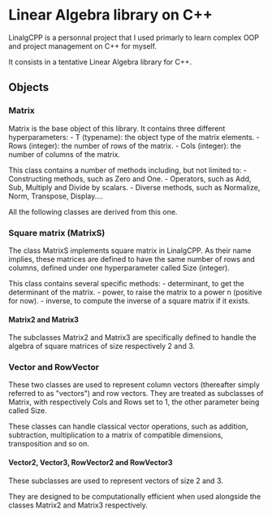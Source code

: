 # Linear Algebra library on C++

LinalgCPP is a personnal project that I used primarly to learn complex OOP and project management on C++ for myself.

It consists in a tentative Linear Algebra library for C++.

## Objects

### Matrix

Matrix is the base object of this library. It contains three different hyperparameters:
    - T (typename): the object type of the matrix elements.
    - Rows (integer): the number of rows of the matrix.
    - Cols (integer): the number of columns of the matrix.

This class contains a number of methods including, but not limited to:
    - Constructing methods, such as Zero and One.
    - Operators, such as Add, Sub, Multiply and Divide by scalars.
    - Diverse methods, such as Normalize, Norm, Transpose, Display....

All the following classes are derived from this one.

### Square matrix (MatrixS)

The class MatrixS implements square matrix in LinalgCPP. As their name implies, these matrices are defined to have the same number of rows and columns, defined under one hyperparameter called Size (integer). 

This class contains several specific methods:
    - determinant, to get the determinant of the matrix.
    - power, to raise the matrix to a power n (positive for now).
    - inverse, to compute the inverse of a square matrix if it exists.

#### Matrix2 and Matrix3

The subclasses Matrix2 and Matrix3 are specifically defined to handle the algebra of square matrices of size respectively 2 and 3.

### Vector and RowVector

These two classes are used to represent column vectors (thereafter simply referred to as "vectors") and row vectors. They are treated as subclasses of Matrix, with respectively Cols and Rows set to 1, the other parameter being called Size.

These classes can handle classical vector operations, such as addition, subtraction, multiplication to a matrix of compatible dimensions, transposition and so on.

#### Vector2, Vector3, RowVector2 and RowVector3

These subclasses are used to represent vectors of size 2 and 3.

They are designed to be computationally efficient when used alongside the classes Matrix2 and Matrix3 respectively.